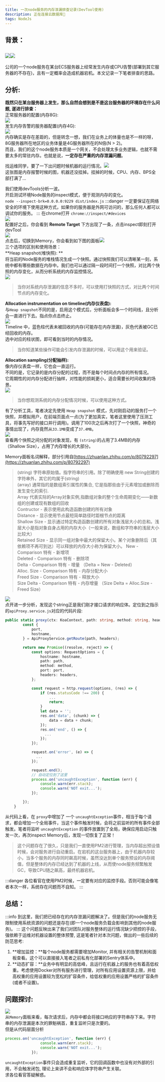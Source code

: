 ```yaml
---
title: 一次node服务的内存泄漏排查记录(DevTool使用)
description: 正在连接云数据库🧠
tags: NodeJs
---
```


<a name="nWFkX"></a>
## 背景：
<a name="h9Cdi"></a>
## ![](https://raw.githubusercontent.com/sultan-young/picture-bed/master/assets/20240410172529.png#height=321&id=SB2Uc&originHeight=556&originWidth=443&originalType=binary&ratio=1&rotation=0&showTitle=false&status=done&style=none&title=&width=256)![](https://raw.githubusercontent.com/sultan-young/picture-bed/master/assets/20240410172550.png#height=302&id=u2xR7&originHeight=312&originWidth=471&originalType=binary&ratio=1&rotation=0&showTitle=false&status=done&style=none&title=&width=456)
公司的一个node服务在某台ECS服务器上经常发生内存或CPU告警(部署到其它服务器的不存在)，且有一定概率会造成机器宕机。本文记录一下笔者排查的思路。
<a name="VYoGR"></a>
## 分析:
**既然只在某台服务器上发生，那么自然会想到是不是这台服务器的环境存在什么问题, 遂进行排查：**<br />正常服务器的配置(内存8G):<br />![](https://raw.githubusercontent.com/sultan-young/picture-bed/master/assets/20240410172451.png#id=EGJ4I&originHeight=141&originWidth=1285&originalType=binary&ratio=1&rotation=0&showTitle=false&status=done&style=none&title=)<br />发生内存告警的服务器配置(内存4G):<br />![](https://raw.githubusercontent.com/sultan-young/picture-bed/master/assets/20240410172435.png#id=pbD73&originHeight=134&originWidth=1300&originalType=binary&ratio=1&rotation=0&showTitle=false&status=done&style=none&title=)<br />内存确实是存在差距的，但是转念一想，我们在业务上的体量也是不一样的呀，8G服务器所在地区的业务体量是4G服务器所在的N倍(N > 2)。<br />而且，我们的这个node服务本质是一个网关，不会处理太多业务逻辑，也就不需要太多的常驻内存。也就是说，**一定存在严重的内存泄漏问题**。

找运维同学，要了一下出问题时候机器的运行情况。![](https://raw.githubusercontent.com/sultan-young/picture-bed/master/assets/20240410173247.png#id=qipG9&originHeight=718&originWidth=1571&originalType=binary&ratio=1&rotation=0&showTitle=false&status=done&style=none&title=)<br />这张图是内存报警时候的图，机器还没挂掉。挂掉的时候，CPU、内存、BPS全部打满了...

我们使用devTools分析一波。<br />开启测试环境Node服务的inspect模式，便于观测内存的变化。<br />`node --inspect-brk=0.0.0.0:9229 dist/index.js`
:::danger
一定要保证在网络安全的环境下使用这种方式，如果你的服务器是外网可访问的，那么任何人都可以调试你的服务。
:::
在chrome打开 `chrome://inspect/#devices`<br />![](https://raw.githubusercontent.com/sultan-young/picture-bed/master/assets/20240411113218.png#height=312&id=Fd6sf&originHeight=879&originWidth=1429&originalType=binary&ratio=1&rotation=0&showTitle=false&status=done&style=none&title=&width=508)<br />配置好之后，你会看到 **Remote Target** 下方出现了一条，点击inspect即刻打开devTool<br />![](https://raw.githubusercontent.com/sultan-young/picture-bed/master/assets/20240411113626.png#height=349&id=zz9qg&originHeight=403&originWidth=702&originalType=binary&ratio=1&rotation=0&showTitle=false&status=done&style=none&title=&width=608)<br />点击后，切换到Memory，你会看到如下图的面板![](https://raw.githubusercontent.com/sultan-young/picture-bed/master/assets/20240411171620.png#id=jaIn9&originHeight=950&originWidth=1802&originalType=binary&ratio=1&rotation=0&showTitle=false&status=done&style=none&title=)<br />三个选项的区别和使用场景：<br />**Heap snapshot(堆快照): **<br />将当前的Node服务的堆栈情况生成一个快照。通过快照我们可以清晰某一刻，系统中都有哪些数据在内存中。我们也可以通过隔一段时间打一个快照，对比两个快照的内存变化，从而分析系统的内存监控情况。<br />![](https://raw.githubusercontent.com/sultan-young/picture-bed/master/assets/20240411173011.png#id=turlJ&originHeight=590&originWidth=1378&originalType=binary&ratio=1&rotation=0&showTitle=false&status=done&style=none&title=)
> 当你对系统内存泄漏的信息不多时，可以使用打快照的方式，对比两个时间节点的内存变化。

**Allocation instrumentation on timeline(内存仪表盘):**<br />与`Heap snapshot`不同的是，启用这个模式后，分析面板会多一个时间线，且分析会一直进行下去。指点你点击终止。<br />![](https://raw.githubusercontent.com/sultan-young/picture-bed/master/assets/image%20(1).png)<br />Timeline 中，蓝色柱代表未被回收的内存(可能存在内存泄漏)，灰色代表被GC已经回收的内存。<br />选中对应的柱状图，即可看到当时的内存情况。
> 当你知道某些操作可能会引发内存泄漏的时候，可以用这个用来验证。


**Allocation sampling(分配抽样):**<br />像内存仪表盘一样，它也会一直运行。<br />不同的是，它记录的是内存分配的过程，而不是每个时间点内存的所有情况。<br />它周期性的对内存分配进行抽样，对性能的损耗更小，适合需要长时间收集的场景。<br />![](https://raw.githubusercontent.com/sultan-young/picture-bed/master/assets/image%20(2).png)
> 当你想观测系统的内存分配情况时候，可以使用这种方式。


有了分析工具，笔者决定先使用 `Heap snapshot` 模式，先对刚启动的服务打一个快照，并模拟用户，在前端页面点一点(为了更加真实，笔者这里使用了压测工具，将事先写好的接口并行调用)。调用了100次之后再次打了一个快照，神奇的事情出现了，内存竟然从`33.1MB`变成了`37.4MB`。<br />![](https://raw.githubusercontent.com/sultan-young/picture-bed/master/assets/20240411193629.png#id=HfkU2&originHeight=297&originWidth=1736&originalType=binary&ratio=1&rotation=0&showTitle=false&status=done&style=none&title=)<br />查看两个快照之间分配的对象发现，有 `(string)`的占用了3.4MB的内存（Shallow Size），占用了内存增长的大部分。

Memory面板名词解释，部分引用自[https://zhuanlan.zhihu.com/p/80792297](https://zhuanlan.zhihu.com/p/80792297)
> (string) 字符串原始值。指字符串的引用。除了明确使用 new String创建的字符串外，其它的均属于(string)  
> (array) 通常指的是数组索引属性的集合, 它是指那些由于元素增加或删除而发生变化的索引.  
> Array 代表实际的Array对象实例,指数组对象的整个生命周期变化——新数组的创建或现有数组的回收  
> Contructor - 表示使用此构造函数创建的所有对象  
> Distance - 显示使用节点最短简单路径时距根节点的距离  
> Shallow Size - 显示通过特定构造函数创建的所有对象浅层大小的总和。浅层大小是指对象自身占用的内存大小（一般来说，数组和字符串的浅层大小比较大）  
> Retained Size - 显示同一组对象中最大的保留大小。某个对象删除后（其依赖项不再可到达）可以释放的内存大小称为保留大小。
> New - Comparison 特有 - 新增项  
> Deleted - Comparison 特有 - 删除项  
> Delta - Comparison 特有 - 增量 （Delta = New - Deleted）  
> Alloc. Size - Comparison 特有 - 内存分配大小  
> Freed Size - Comparison 特有 - 释放大小  
> Size Delta - Comparison 特有 - 内存增量 （Size Delta = Alloc.Size - Freed Size）  


![](https://raw.githubusercontent.com/sultan-young/picture-bed/master/assets/20240411193923.png#id=eNmEe&originHeight=398&originWidth=1405&originalType=binary&ratio=1&rotation=0&showTitle=false&status=done&style=none&title=)<br />点开进一步分析，发现这个string正是我们刚才接口请求的响应体。定位到之指示的`apiProxy.service.js`对应的代码片段:
```typescript
public static proxy(ctx: KoaContext, path: string, method: string, headers: AnyObject): Promise<any> {
        const {
            port,
            hostname,
        } = ApiProxyService.getRoute(path, headers);

        return new Promise((resolve, reject) => {
            const options: RequestOptions = {
                hostname: hostname,
                path: path,
                method: method,
                port: port,
                headers: headers,
            };

            const request = http.request(options, (res) => {
                if (res.statusCode !== 200) {
                    ...
                    return;
                }
                let data = '';
                res.on('data', (chunk) => {
                    data = data + chunk;
                });
                res.on('end', () => {
                  ...
                });
            });

            request.on('error', (e) => {
              ...
            });

            request.end();
            // 自动定位到了这里
            process.on('uncaughtException', function (err) {
                console.warn(err.stack);
                console.warn('NOT exit...');
            });

        });
    }
```
从代码上看，在 `proxy`中增加了 一个 `uncaughtException`事件，相当于每个请求，都会增加一个全局事件，当这个事件触发时候，会将之前监听的所有事件全部触发。笔者将监听 `uncaughtException` 的事件放置到了全局，确保应用启动只触发一次，再次inspect Memory后，发现一切恢复了正常！
> 这个问题存在了很久，只是我们一直使用PM2进行管理，当内存超出预设值时候，会对服务进行自动重启。在宕机的这台服务器上，由于机器内存较小，当多个服务的内存同时飙高时候，虽然没达到单个服务预设的内存阈值，但是整体的内存已经达到了机器的上线，从而使node服务频繁触发GC，导致CPU随之飙高，最终机器宕机。

:::danger
各位看官在使用PM2时候，一定要有对应的监控手段。否则可能会像笔者本次一样，系统存在问题而不自知。
:::
<a name="Dvovq"></a>
## 总结：
:::info
到这里，我们把已经存在的内存泄漏问题解决了。但是我们的node服务无限制使用系统资源的问题还是存在(即一个node服务负载会影响到其他的node服务)。
:::
这个问题反映出来了我们对团队对服务整体的运行情况缺少把控的手段，强依赖于运维对机器设置的整体预警, 这是笔者针对本次问题，做出的一些后续的防范思考:

1. **增加监控：**每个node服务都需要增加Monitor, 并有相关的告警机制和面板查看。这个可以直接接入笔者之前私有化部署的Sentry体系中。
2. **动态扩容：**业务中有明显的高低峰，且运行在机器上的服务也有着高低权重。考虑使用Docker对所有服务进行管理，对所有应用设置资源上限，并给高权重的应用设置较为宽松的扩容条件，给低权重的应用设置严格的扩容条件(或者不设置)。 

<a name="cRfxQ"></a>
## 问题探讨:
![](https://raw.githubusercontent.com/sultan-young/picture-bed/master/assets/20240411214642.png#id=PKBuR&originHeight=580&originWidth=1718&originalType=binary&ratio=1&rotation=0&showTitle=false&status=done&style=none&title=)<br />从`Memory`面板来看，每次请求后，内存中都会将接口响应的字符串存下来。字符串的内存泄漏是本次的罪魁祸首，重复监听只是次要的。<br />但是从代码层面分析
```typescript
process.on('uncaughtException', function (err) {
                console.warn(err.stack);
                console.warn('NOT exit...');
            });
```
`uncaughtException`事件只会造成重复监听，它的回调函数中也没有对外部的引用，不会触发闭包, 理论上来讲不会和响应体字符串产生关联。<br />求各位看官答疑解惑。
